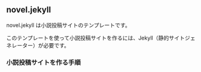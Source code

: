 ## novel.jekyll

novel.jekyll は小説投稿サイトのテンプレートです。

このテンプレートを使って小説投稿サイトを作るには、Jekyll（静的サイトジェネレーター）が必要です。

### 小説投稿サイトを作る手順
